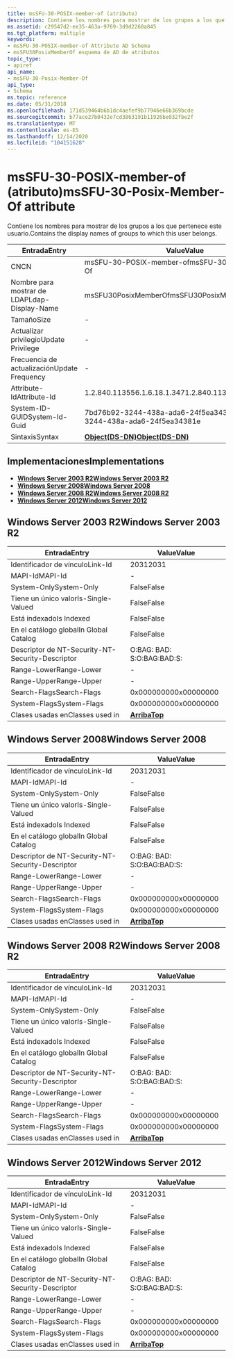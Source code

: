 ```yaml
---
title: msSFU-30-POSIX-member-of (atributo)
description: Contiene los nombres para mostrar de los grupos a los que pertenece este usuario.
ms.assetid: c29547d2-ee35-463a-9769-3d9d2260a845
ms.tgt_platform: multiple
keywords:
- msSFU-30-POSIX-member-of Attribute AD Schema
- msSFU30PosixMemberOf esquema de AD de atributos
topic_type:
- apiref
api_name:
- msSFU-30-Posix-Member-Of
api_type:
- Schema
ms.topic: reference
ms.date: 05/31/2018
ms.openlocfilehash: 171d539464b6b1dc4aefef9b77946e66b369bcde
ms.sourcegitcommit: b77ace27b0432e7cd3863191b11926be032fbe2f
ms.translationtype: MT
ms.contentlocale: es-ES
ms.lasthandoff: 12/14/2020
ms.locfileid: "104151628"
---
```

# <a name="mssfu-30-posix-member-of-attribute"></a><span data-ttu-id="57b99-105">msSFU-30-POSIX-member-of (atributo)</span><span class="sxs-lookup"><span data-stu-id="57b99-105">msSFU-30-Posix-Member-Of attribute</span></span>

<span data-ttu-id="57b99-106">Contiene los nombres para mostrar de los grupos a los que pertenece este usuario.</span><span class="sxs-lookup"><span data-stu-id="57b99-106">Contains the display names of groups to which this user belongs.</span></span>



| <span data-ttu-id="57b99-107">Entrada</span><span class="sxs-lookup"><span data-stu-id="57b99-107">Entry</span></span> | <span data-ttu-id="57b99-108">Value</span><span class="sxs-lookup"><span data-stu-id="57b99-108">Value</span></span> |
|-------------------|-----------------------------------------|
| <span data-ttu-id="57b99-109">CN</span><span class="sxs-lookup"><span data-stu-id="57b99-109">CN</span></span>                | <span data-ttu-id="57b99-110">msSFU-30-POSIX-member-of</span><span class="sxs-lookup"><span data-stu-id="57b99-110">msSFU-30-Posix-Member-Of</span></span>                |
| <span data-ttu-id="57b99-111">Nombre para mostrar de LDAP</span><span class="sxs-lookup"><span data-stu-id="57b99-111">Ldap-Display-Name</span></span> | <span data-ttu-id="57b99-112">msSFU30PosixMemberOf</span><span class="sxs-lookup"><span data-stu-id="57b99-112">msSFU30PosixMemberOf</span></span>                    |
| <span data-ttu-id="57b99-113">Tamaño</span><span class="sxs-lookup"><span data-stu-id="57b99-113">Size</span></span>              | \-                                      |
| <span data-ttu-id="57b99-114">Actualizar privilegio</span><span class="sxs-lookup"><span data-stu-id="57b99-114">Update Privilege</span></span>  | \-                                      |
| <span data-ttu-id="57b99-115">Frecuencia de actualización</span><span class="sxs-lookup"><span data-stu-id="57b99-115">Update Frequency</span></span>  | \-                                      |
| <span data-ttu-id="57b99-116">Attribute-Id</span><span class="sxs-lookup"><span data-stu-id="57b99-116">Attribute-Id</span></span>      | <span data-ttu-id="57b99-117">1.2.840.113556.1.6.18.1.347</span><span class="sxs-lookup"><span data-stu-id="57b99-117">1.2.840.113556.1.6.18.1.347</span></span>             |
| <span data-ttu-id="57b99-118">System-ID-GUID</span><span class="sxs-lookup"><span data-stu-id="57b99-118">System-Id-Guid</span></span>    | <span data-ttu-id="57b99-119">7bd76b92-3244-438a-ada6-24f5ea34381e</span><span class="sxs-lookup"><span data-stu-id="57b99-119">7bd76b92-3244-438a-ada6-24f5ea34381e</span></span>    |
| <span data-ttu-id="57b99-120">Sintaxis</span><span class="sxs-lookup"><span data-stu-id="57b99-120">Syntax</span></span>            | [<span data-ttu-id="57b99-121">**Object(DS-DN)**</span><span class="sxs-lookup"><span data-stu-id="57b99-121">**Object(DS-DN)**</span></span>](s-object-ds-dn.md) |



## <a name="implementations"></a><span data-ttu-id="57b99-122">Implementaciones</span><span class="sxs-lookup"><span data-stu-id="57b99-122">Implementations</span></span>

-   [<span data-ttu-id="57b99-123">**Windows Server 2003 R2**</span><span class="sxs-lookup"><span data-stu-id="57b99-123">**Windows Server 2003 R2**</span></span>](#windows-server-2003-r2)
-   [<span data-ttu-id="57b99-124">**Windows Server 2008**</span><span class="sxs-lookup"><span data-stu-id="57b99-124">**Windows Server 2008**</span></span>](#windows-server-2008)
-   [<span data-ttu-id="57b99-125">**Windows Server 2008 R2**</span><span class="sxs-lookup"><span data-stu-id="57b99-125">**Windows Server 2008 R2**</span></span>](#windows-server-2008-r2)
-   [<span data-ttu-id="57b99-126">**Windows Server 2012**</span><span class="sxs-lookup"><span data-stu-id="57b99-126">**Windows Server 2012**</span></span>](#windows-server-2012)

## <a name="windows-server-2003-r2"></a><span data-ttu-id="57b99-127">Windows Server 2003 R2</span><span class="sxs-lookup"><span data-stu-id="57b99-127">Windows Server 2003 R2</span></span>



| <span data-ttu-id="57b99-128">Entrada</span><span class="sxs-lookup"><span data-stu-id="57b99-128">Entry</span></span> | <span data-ttu-id="57b99-129">Value</span><span class="sxs-lookup"><span data-stu-id="57b99-129">Value</span></span> |
|------------------------|---------------------------------|
| <span data-ttu-id="57b99-130">Identificador de vínculo</span><span class="sxs-lookup"><span data-stu-id="57b99-130">Link-Id</span></span>                | <span data-ttu-id="57b99-131">2031</span><span class="sxs-lookup"><span data-stu-id="57b99-131">2031</span></span>                            |
| <span data-ttu-id="57b99-132">MAPI-Id</span><span class="sxs-lookup"><span data-stu-id="57b99-132">MAPI-Id</span></span>                | \-                              |
| <span data-ttu-id="57b99-133">System-Only</span><span class="sxs-lookup"><span data-stu-id="57b99-133">System-Only</span></span>            | <span data-ttu-id="57b99-134">False</span><span class="sxs-lookup"><span data-stu-id="57b99-134">False</span></span>                           |
| <span data-ttu-id="57b99-135">Tiene un único valor</span><span class="sxs-lookup"><span data-stu-id="57b99-135">Is-Single-Valued</span></span>       | <span data-ttu-id="57b99-136">False</span><span class="sxs-lookup"><span data-stu-id="57b99-136">False</span></span>                           |
| <span data-ttu-id="57b99-137">Está indexado</span><span class="sxs-lookup"><span data-stu-id="57b99-137">Is Indexed</span></span>             | <span data-ttu-id="57b99-138">False</span><span class="sxs-lookup"><span data-stu-id="57b99-138">False</span></span>                           |
| <span data-ttu-id="57b99-139">En el catálogo global</span><span class="sxs-lookup"><span data-stu-id="57b99-139">In Global Catalog</span></span>      | <span data-ttu-id="57b99-140">False</span><span class="sxs-lookup"><span data-stu-id="57b99-140">False</span></span>                           |
| <span data-ttu-id="57b99-141">Descriptor de NT-Security-</span><span class="sxs-lookup"><span data-stu-id="57b99-141">NT-Security-Descriptor</span></span> | <span data-ttu-id="57b99-142">O:BAG: BAD: S:</span><span class="sxs-lookup"><span data-stu-id="57b99-142">O:BAG:BAD:S:</span></span>                    |
| <span data-ttu-id="57b99-143">Range-Lower</span><span class="sxs-lookup"><span data-stu-id="57b99-143">Range-Lower</span></span>            | \-                              |
| <span data-ttu-id="57b99-144">Range-Upper</span><span class="sxs-lookup"><span data-stu-id="57b99-144">Range-Upper</span></span>            | \-                              |
| <span data-ttu-id="57b99-145">Search-Flags</span><span class="sxs-lookup"><span data-stu-id="57b99-145">Search-Flags</span></span>           | <span data-ttu-id="57b99-146">0x00000000</span><span class="sxs-lookup"><span data-stu-id="57b99-146">0x00000000</span></span>                      |
| <span data-ttu-id="57b99-147">System-Flags</span><span class="sxs-lookup"><span data-stu-id="57b99-147">System-Flags</span></span>           | <span data-ttu-id="57b99-148">0x00000000</span><span class="sxs-lookup"><span data-stu-id="57b99-148">0x00000000</span></span>                      |
| <span data-ttu-id="57b99-149">Clases usadas en</span><span class="sxs-lookup"><span data-stu-id="57b99-149">Classes used in</span></span>        | [<span data-ttu-id="57b99-150">**Arriba**</span><span class="sxs-lookup"><span data-stu-id="57b99-150">**Top**</span></span>](c-top.md)<br/> |



## <a name="windows-server-2008"></a><span data-ttu-id="57b99-151">Windows Server 2008</span><span class="sxs-lookup"><span data-stu-id="57b99-151">Windows Server 2008</span></span>



| <span data-ttu-id="57b99-152">Entrada</span><span class="sxs-lookup"><span data-stu-id="57b99-152">Entry</span></span> | <span data-ttu-id="57b99-153">Value</span><span class="sxs-lookup"><span data-stu-id="57b99-153">Value</span></span> |
|------------------------|---------------------------------|
| <span data-ttu-id="57b99-154">Identificador de vínculo</span><span class="sxs-lookup"><span data-stu-id="57b99-154">Link-Id</span></span>                | <span data-ttu-id="57b99-155">2031</span><span class="sxs-lookup"><span data-stu-id="57b99-155">2031</span></span>                            |
| <span data-ttu-id="57b99-156">MAPI-Id</span><span class="sxs-lookup"><span data-stu-id="57b99-156">MAPI-Id</span></span>                | \-                              |
| <span data-ttu-id="57b99-157">System-Only</span><span class="sxs-lookup"><span data-stu-id="57b99-157">System-Only</span></span>            | <span data-ttu-id="57b99-158">False</span><span class="sxs-lookup"><span data-stu-id="57b99-158">False</span></span>                           |
| <span data-ttu-id="57b99-159">Tiene un único valor</span><span class="sxs-lookup"><span data-stu-id="57b99-159">Is-Single-Valued</span></span>       | <span data-ttu-id="57b99-160">False</span><span class="sxs-lookup"><span data-stu-id="57b99-160">False</span></span>                           |
| <span data-ttu-id="57b99-161">Está indexado</span><span class="sxs-lookup"><span data-stu-id="57b99-161">Is Indexed</span></span>             | <span data-ttu-id="57b99-162">False</span><span class="sxs-lookup"><span data-stu-id="57b99-162">False</span></span>                           |
| <span data-ttu-id="57b99-163">En el catálogo global</span><span class="sxs-lookup"><span data-stu-id="57b99-163">In Global Catalog</span></span>      | <span data-ttu-id="57b99-164">False</span><span class="sxs-lookup"><span data-stu-id="57b99-164">False</span></span>                           |
| <span data-ttu-id="57b99-165">Descriptor de NT-Security-</span><span class="sxs-lookup"><span data-stu-id="57b99-165">NT-Security-Descriptor</span></span> | <span data-ttu-id="57b99-166">O:BAG: BAD: S:</span><span class="sxs-lookup"><span data-stu-id="57b99-166">O:BAG:BAD:S:</span></span>                    |
| <span data-ttu-id="57b99-167">Range-Lower</span><span class="sxs-lookup"><span data-stu-id="57b99-167">Range-Lower</span></span>            | \-                              |
| <span data-ttu-id="57b99-168">Range-Upper</span><span class="sxs-lookup"><span data-stu-id="57b99-168">Range-Upper</span></span>            | \-                              |
| <span data-ttu-id="57b99-169">Search-Flags</span><span class="sxs-lookup"><span data-stu-id="57b99-169">Search-Flags</span></span>           | <span data-ttu-id="57b99-170">0x00000000</span><span class="sxs-lookup"><span data-stu-id="57b99-170">0x00000000</span></span>                      |
| <span data-ttu-id="57b99-171">System-Flags</span><span class="sxs-lookup"><span data-stu-id="57b99-171">System-Flags</span></span>           | <span data-ttu-id="57b99-172">0x00000000</span><span class="sxs-lookup"><span data-stu-id="57b99-172">0x00000000</span></span>                      |
| <span data-ttu-id="57b99-173">Clases usadas en</span><span class="sxs-lookup"><span data-stu-id="57b99-173">Classes used in</span></span>        | [<span data-ttu-id="57b99-174">**Arriba**</span><span class="sxs-lookup"><span data-stu-id="57b99-174">**Top**</span></span>](c-top.md)<br/> |



## <a name="windows-server-2008-r2"></a><span data-ttu-id="57b99-175">Windows Server 2008 R2</span><span class="sxs-lookup"><span data-stu-id="57b99-175">Windows Server 2008 R2</span></span>



| <span data-ttu-id="57b99-176">Entrada</span><span class="sxs-lookup"><span data-stu-id="57b99-176">Entry</span></span> | <span data-ttu-id="57b99-177">Value</span><span class="sxs-lookup"><span data-stu-id="57b99-177">Value</span></span> |
|------------------------|---------------------------------|
| <span data-ttu-id="57b99-178">Identificador de vínculo</span><span class="sxs-lookup"><span data-stu-id="57b99-178">Link-Id</span></span>                | <span data-ttu-id="57b99-179">2031</span><span class="sxs-lookup"><span data-stu-id="57b99-179">2031</span></span>                            |
| <span data-ttu-id="57b99-180">MAPI-Id</span><span class="sxs-lookup"><span data-stu-id="57b99-180">MAPI-Id</span></span>                | \-                              |
| <span data-ttu-id="57b99-181">System-Only</span><span class="sxs-lookup"><span data-stu-id="57b99-181">System-Only</span></span>            | <span data-ttu-id="57b99-182">False</span><span class="sxs-lookup"><span data-stu-id="57b99-182">False</span></span>                           |
| <span data-ttu-id="57b99-183">Tiene un único valor</span><span class="sxs-lookup"><span data-stu-id="57b99-183">Is-Single-Valued</span></span>       | <span data-ttu-id="57b99-184">False</span><span class="sxs-lookup"><span data-stu-id="57b99-184">False</span></span>                           |
| <span data-ttu-id="57b99-185">Está indexado</span><span class="sxs-lookup"><span data-stu-id="57b99-185">Is Indexed</span></span>             | <span data-ttu-id="57b99-186">False</span><span class="sxs-lookup"><span data-stu-id="57b99-186">False</span></span>                           |
| <span data-ttu-id="57b99-187">En el catálogo global</span><span class="sxs-lookup"><span data-stu-id="57b99-187">In Global Catalog</span></span>      | <span data-ttu-id="57b99-188">False</span><span class="sxs-lookup"><span data-stu-id="57b99-188">False</span></span>                           |
| <span data-ttu-id="57b99-189">Descriptor de NT-Security-</span><span class="sxs-lookup"><span data-stu-id="57b99-189">NT-Security-Descriptor</span></span> | <span data-ttu-id="57b99-190">O:BAG: BAD: S:</span><span class="sxs-lookup"><span data-stu-id="57b99-190">O:BAG:BAD:S:</span></span>                    |
| <span data-ttu-id="57b99-191">Range-Lower</span><span class="sxs-lookup"><span data-stu-id="57b99-191">Range-Lower</span></span>            | \-                              |
| <span data-ttu-id="57b99-192">Range-Upper</span><span class="sxs-lookup"><span data-stu-id="57b99-192">Range-Upper</span></span>            | \-                              |
| <span data-ttu-id="57b99-193">Search-Flags</span><span class="sxs-lookup"><span data-stu-id="57b99-193">Search-Flags</span></span>           | <span data-ttu-id="57b99-194">0x00000000</span><span class="sxs-lookup"><span data-stu-id="57b99-194">0x00000000</span></span>                      |
| <span data-ttu-id="57b99-195">System-Flags</span><span class="sxs-lookup"><span data-stu-id="57b99-195">System-Flags</span></span>           | <span data-ttu-id="57b99-196">0x00000000</span><span class="sxs-lookup"><span data-stu-id="57b99-196">0x00000000</span></span>                      |
| <span data-ttu-id="57b99-197">Clases usadas en</span><span class="sxs-lookup"><span data-stu-id="57b99-197">Classes used in</span></span>        | [<span data-ttu-id="57b99-198">**Arriba**</span><span class="sxs-lookup"><span data-stu-id="57b99-198">**Top**</span></span>](c-top.md)<br/> |



## <a name="windows-server-2012"></a><span data-ttu-id="57b99-199">Windows Server 2012</span><span class="sxs-lookup"><span data-stu-id="57b99-199">Windows Server 2012</span></span>



| <span data-ttu-id="57b99-200">Entrada</span><span class="sxs-lookup"><span data-stu-id="57b99-200">Entry</span></span> | <span data-ttu-id="57b99-201">Value</span><span class="sxs-lookup"><span data-stu-id="57b99-201">Value</span></span> |
|------------------------|---------------------------------|
| <span data-ttu-id="57b99-202">Identificador de vínculo</span><span class="sxs-lookup"><span data-stu-id="57b99-202">Link-Id</span></span>                | <span data-ttu-id="57b99-203">2031</span><span class="sxs-lookup"><span data-stu-id="57b99-203">2031</span></span>                            |
| <span data-ttu-id="57b99-204">MAPI-Id</span><span class="sxs-lookup"><span data-stu-id="57b99-204">MAPI-Id</span></span>                | \-                              |
| <span data-ttu-id="57b99-205">System-Only</span><span class="sxs-lookup"><span data-stu-id="57b99-205">System-Only</span></span>            | <span data-ttu-id="57b99-206">False</span><span class="sxs-lookup"><span data-stu-id="57b99-206">False</span></span>                           |
| <span data-ttu-id="57b99-207">Tiene un único valor</span><span class="sxs-lookup"><span data-stu-id="57b99-207">Is-Single-Valued</span></span>       | <span data-ttu-id="57b99-208">False</span><span class="sxs-lookup"><span data-stu-id="57b99-208">False</span></span>                           |
| <span data-ttu-id="57b99-209">Está indexado</span><span class="sxs-lookup"><span data-stu-id="57b99-209">Is Indexed</span></span>             | <span data-ttu-id="57b99-210">False</span><span class="sxs-lookup"><span data-stu-id="57b99-210">False</span></span>                           |
| <span data-ttu-id="57b99-211">En el catálogo global</span><span class="sxs-lookup"><span data-stu-id="57b99-211">In Global Catalog</span></span>      | <span data-ttu-id="57b99-212">False</span><span class="sxs-lookup"><span data-stu-id="57b99-212">False</span></span>                           |
| <span data-ttu-id="57b99-213">Descriptor de NT-Security-</span><span class="sxs-lookup"><span data-stu-id="57b99-213">NT-Security-Descriptor</span></span> | <span data-ttu-id="57b99-214">O:BAG: BAD: S:</span><span class="sxs-lookup"><span data-stu-id="57b99-214">O:BAG:BAD:S:</span></span>                    |
| <span data-ttu-id="57b99-215">Range-Lower</span><span class="sxs-lookup"><span data-stu-id="57b99-215">Range-Lower</span></span>            | \-                              |
| <span data-ttu-id="57b99-216">Range-Upper</span><span class="sxs-lookup"><span data-stu-id="57b99-216">Range-Upper</span></span>            | \-                              |
| <span data-ttu-id="57b99-217">Search-Flags</span><span class="sxs-lookup"><span data-stu-id="57b99-217">Search-Flags</span></span>           | <span data-ttu-id="57b99-218">0x00000000</span><span class="sxs-lookup"><span data-stu-id="57b99-218">0x00000000</span></span>                      |
| <span data-ttu-id="57b99-219">System-Flags</span><span class="sxs-lookup"><span data-stu-id="57b99-219">System-Flags</span></span>           | <span data-ttu-id="57b99-220">0x00000000</span><span class="sxs-lookup"><span data-stu-id="57b99-220">0x00000000</span></span>                      |
| <span data-ttu-id="57b99-221">Clases usadas en</span><span class="sxs-lookup"><span data-stu-id="57b99-221">Classes used in</span></span>        | [<span data-ttu-id="57b99-222">**Arriba**</span><span class="sxs-lookup"><span data-stu-id="57b99-222">**Top**</span></span>](c-top.md)<br/> |



 

 





